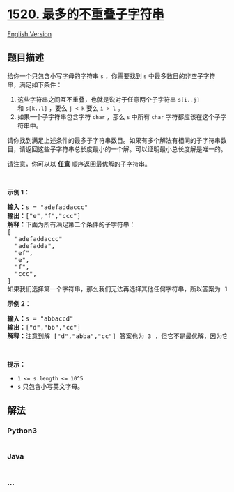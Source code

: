 # [1520. 最多的不重叠子字符串](https://leetcode.cn/problems/maximum-number-of-non-overlapping-substrings)

[English Version](/solution/1500-1599/1520.Maximum%20Number%20of%20Non-Overlapping%20Substrings/README_EN.md)

## 题目描述

<!-- 这里写题目描述 -->

<p>给你一个只包含小写字母的字符串&nbsp;<code>s</code>&nbsp;，你需要找到 <code>s</code>&nbsp;中最多数目的非空子字符串，满足如下条件：</p>

<ol>
	<li>这些字符串之间互不重叠，也就是说对于任意两个子字符串&nbsp;<code>s[i..j]</code> 和&nbsp;<code>s[k..l]</code>&nbsp;，要么&nbsp;<code>j &lt; k</code>&nbsp;要么&nbsp;<code>i &gt; l</code>&nbsp;。</li>
	<li>如果一个子字符串包含字符&nbsp;<code>char</code> ，那么&nbsp;<code>s</code>&nbsp;中所有&nbsp;<code>char</code> 字符都应该在这个子字符串中。</li>
</ol>

<p>请你找到满足上述条件的最多子字符串数目。如果有多个解法有相同的子字符串数目，请返回这些子字符串总长度最小的一个解。可以证明最小总长度解是唯一的。</p>

<p>请注意，你可以以 <strong>任意</strong>&nbsp;顺序返回最优解的子字符串。</p>

<p>&nbsp;</p>

<p><strong>示例 1：</strong></p>

<pre><strong>输入：</strong>s = &quot;adefaddaccc&quot;
<strong>输出：</strong>[&quot;e&quot;,&quot;f&quot;,&quot;ccc&quot;]
<strong>解释：</strong>下面为所有满足第二个条件的子字符串：
[
&nbsp; &quot;adefaddaccc&quot;
&nbsp; &quot;adefadda&quot;,
&nbsp; &quot;ef&quot;,
&nbsp; &quot;e&quot;,
  &quot;f&quot;,
&nbsp; &quot;ccc&quot;,
]
如果我们选择第一个字符串，那么我们无法再选择其他任何字符串，所以答案为 1 。如果我们选择 &quot;adefadda&quot; ，剩下子字符串中我们只可以选择 &quot;ccc&quot; ，它是唯一不重叠的子字符串，所以答案为 2 。同时我们可以发现，选择 &quot;ef&quot; 不是最优的，因为它可以被拆分成 2 个子字符串。所以最优解是选择 [&quot;e&quot;,&quot;f&quot;,&quot;ccc&quot;] ，答案为 3 。不存在别的相同数目子字符串解。
</pre>

<p><strong>示例 2：</strong></p>

<pre><strong>输入：</strong>s = &quot;abbaccd&quot;
<strong>输出：</strong>[&quot;d&quot;,&quot;bb&quot;,&quot;cc&quot;]
<strong>解释：</strong>注意到解 [&quot;d&quot;,&quot;abba&quot;,&quot;cc&quot;] 答案也为 3 ，但它不是最优解，因为它的总长度更长。
</pre>

<p>&nbsp;</p>

<p><strong>提示：</strong></p>

<ul>
	<li><code>1 &lt;= s.length &lt;= 10^5</code></li>
	<li><code>s</code>&nbsp;只包含小写英文字母。</li>
</ul>

## 解法

<!-- 这里可写通用的实现逻辑 -->

<!-- tabs:start -->

### **Python3**

<!-- 这里可写当前语言的特殊实现逻辑 -->

```python

```

### **Java**

<!-- 这里可写当前语言的特殊实现逻辑 -->

```java

```

### **...**

```

```

<!-- tabs:end -->
